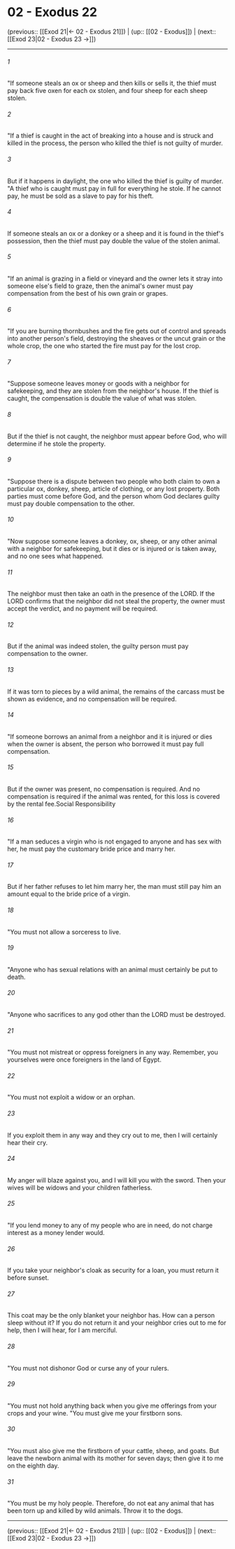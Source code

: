 # 02 - Exodus 22

(previous:: [[Exod 21|← 02 - Exodus 21]]) | (up:: [[02 - Exodus]]) | (next:: [[Exod 23|02 - Exodus 23 →]])

***


###### 1 
"If someone steals an ox or sheep and then kills or sells it, the thief must pay back five oxen for each ox stolen, and four sheep for each sheep stolen. 

###### 2 
"If a thief is caught in the act of breaking into a house and is struck and killed in the process, the person who killed the thief is not guilty of murder. 

###### 3 
But if it happens in daylight, the one who killed the thief is guilty of murder. "A thief who is caught must pay in full for everything he stole. If he cannot pay, he must be sold as a slave to pay for his theft. 

###### 4 
If someone steals an ox or a donkey or a sheep and it is found in the thief's possession, then the thief must pay double the value of the stolen animal. 

###### 5 
"If an animal is grazing in a field or vineyard and the owner lets it stray into someone else's field to graze, then the animal's owner must pay compensation from the best of his own grain or grapes. 

###### 6 
"If you are burning thornbushes and the fire gets out of control and spreads into another person's field, destroying the sheaves or the uncut grain or the whole crop, the one who started the fire must pay for the lost crop. 

###### 7 
"Suppose someone leaves money or goods with a neighbor for safekeeping, and they are stolen from the neighbor's house. If the thief is caught, the compensation is double the value of what was stolen. 

###### 8 
But if the thief is not caught, the neighbor must appear before God, who will determine if he stole the property. 

###### 9 
"Suppose there is a dispute between two people who both claim to own a particular ox, donkey, sheep, article of clothing, or any lost property. Both parties must come before God, and the person whom God declares guilty must pay double compensation to the other. 

###### 10 
"Now suppose someone leaves a donkey, ox, sheep, or any other animal with a neighbor for safekeeping, but it dies or is injured or is taken away, and no one sees what happened. 

###### 11 
The neighbor must then take an oath in the presence of the LORD. If the LORD confirms that the neighbor did not steal the property, the owner must accept the verdict, and no payment will be required. 

###### 12 
But if the animal was indeed stolen, the guilty person must pay compensation to the owner. 

###### 13 
If it was torn to pieces by a wild animal, the remains of the carcass must be shown as evidence, and no compensation will be required. 

###### 14 
"If someone borrows an animal from a neighbor and it is injured or dies when the owner is absent, the person who borrowed it must pay full compensation. 

###### 15 
But if the owner was present, no compensation is required. And no compensation is required if the animal was rented, for this loss is covered by the rental fee.Social Responsibility 

###### 16 
"If a man seduces a virgin who is not engaged to anyone and has sex with her, he must pay the customary bride price and marry her. 

###### 17 
But if her father refuses to let him marry her, the man must still pay him an amount equal to the bride price of a virgin. 

###### 18 
"You must not allow a sorceress to live. 

###### 19 
"Anyone who has sexual relations with an animal must certainly be put to death. 

###### 20 
"Anyone who sacrifices to any god other than the LORD must be destroyed. 

###### 21 
"You must not mistreat or oppress foreigners in any way. Remember, you yourselves were once foreigners in the land of Egypt. 

###### 22 
"You must not exploit a widow or an orphan. 

###### 23 
If you exploit them in any way and they cry out to me, then I will certainly hear their cry. 

###### 24 
My anger will blaze against you, and I will kill you with the sword. Then your wives will be widows and your children fatherless. 

###### 25 
"If you lend money to any of my people who are in need, do not charge interest as a money lender would. 

###### 26 
If you take your neighbor's cloak as security for a loan, you must return it before sunset. 

###### 27 
This coat may be the only blanket your neighbor has. How can a person sleep without it? If you do not return it and your neighbor cries out to me for help, then I will hear, for I am merciful. 

###### 28 
"You must not dishonor God or curse any of your rulers. 

###### 29 
"You must not hold anything back when you give me offerings from your crops and your wine. "You must give me your firstborn sons. 

###### 30 
"You must also give me the firstborn of your cattle, sheep, and goats. But leave the newborn animal with its mother for seven days; then give it to me on the eighth day. 

###### 31 
"You must be my holy people. Therefore, do not eat any animal that has been torn up and killed by wild animals. Throw it to the dogs.

***

(previous:: [[Exod 21|← 02 - Exodus 21]]) | (up:: [[02 - Exodus]]) | (next:: [[Exod 23|02 - Exodus 23 →]])
